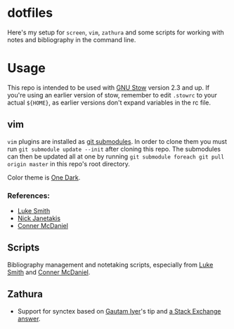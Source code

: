 # dotfiles
Here's my setup for `screen`, `vim`, `zathura` and some scripts for
working with notes and bibliography in the command line.

# Usage
This repo is intended to be used with [GNU
Stow](https://www.gnu.org/software/stow/) version 2.3 and up. If you're using
an earlier version of stow, remember to edit `.stowrc` to your actual
`${HOME}`, as earlier versions don't expand variables in the rc file.

## vim
`vim` plugins are installed as [git
submodules](http://vimcasts.org/episodes/synchronizing-plugins-with-git-submodules-and-pathogen/).
In order to clone them you must run `git submodule update --init` after cloning
this repo. The submodules can then be updated all at one by running `git
submodule foreach git pull origin master` in this repo's root directory.

Color theme is [One Dark](https://github.com/joshdick/onedark.vim).

### References:
 - [Luke Smith](https://github.com/LukeSmithxyz/voidrice)
 - [Nick Janetakis](https://github.com/nickjj/dotfiles/)
 - [Conner McDaniel](https://github.com/connermcd/dotfiles)

 ## Scripts
 Bibliography management and notetaking scripts, especially from [Luke
 Smith](lukesmoth.xyz) and [Conner McDaniel](https://github.com/connermcd/bin).

 ## Zathura
- Support for synctex based on [Gautam
  Iyer](http://www.math.cmu.edu/~gautam/sj/blog/20140310-zathura-fsearch.html)'s
  tip and [a Stack Exchange
  answer](https://tex.stackexchange.com/a/412366/4844).
